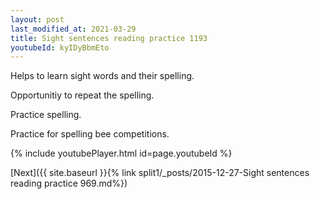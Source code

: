 ```yaml
---
layout: post
last_modified_at: 2021-03-29
title: Sight sentences reading practice 1193
youtubeId: kyIDyBbmEto
---
```

 
 
Helps to learn sight words and their spelling.

Opportunitiy to repeat the spelling. 

Practice spelling. 
 
Practice for spelling bee competitions. 
 
{% include youtubePlayer.html id=page.youtubeId %}
 
 

[Next]({{ site.baseurl }}{% link  split1/_posts/2015-12-27-Sight sentences reading practice 969.md%})
 
